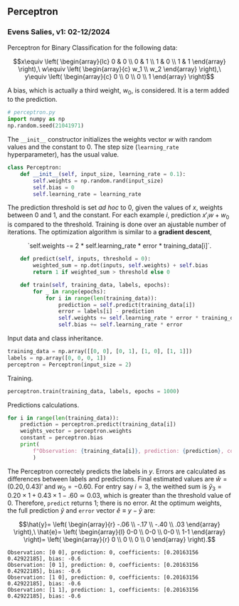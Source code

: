 ## Perceptron
###   Evens Salies, v1: 02-12/2024

Perceptron for Binary Classification for the following data:

```math
x\equiv
    \left(
        \begin{array}{lc} 0 & 0 \\ 0 & 1 \\ 1 & 0 \\ 1 & 1 \end{array}
    \right),\
w\equiv
    \left(
        \begin{array}{c}
        w_1 \\
        w_2
        \end{array}    
    \right),\
y\equiv
    \left(
        \begin{array}{c}
        0 \\
        0 \\
        0 \\
        1
        \end{array}    
    \right)
```

A bias, which is actually a third weight, $w_0$, is considered. It is a term added to the prediction.

```python
# perceptron.py
import numpy as np
np.random.seed(21041971)
```

The `__init__` constructor initializes the weights vector $w$ with random values and the constant to 0. The step size (`learning_rate` hyperparameter), has the usual value.

```python
class Perceptron:
    def __init__(self, input_size, learning_rate = 0.1):
        self.weights = np.random.rand(input_size)
        self.bias = 0
        self.learning_rate = learning_rate
```

The prediction threshold is set _ad hoc_ to 0, given the values of $x$, weights between 0 and 1, and the constant. For each example $i$, prediction $x'_iw+w_0$ is compared to the threshold. Training is done over an ajustable number of iterations. The optimization algorithm is similar to a __gradient descent__,

<p>
<div style="text-align: center;">
    `self.weights -= 2 * self.learning_rate * error * training_data[i]`.
</div>
<p>
 
```python
    def predict(self, inputs, threshold = 0):
        weighted_sum = np.dot(inputs, self.weights) + self.bias
        return 1 if weighted_sum > threshold else 0

    def train(self, training_data, labels, epochs):
        for _ in range(epochs):
            for i in range(len(training_data)):
                prediction = self.predict(training_data[i])
                error = labels[i] - prediction
                self.weights += self.learning_rate * error * training_data[i]
                self.bias += self.learning_rate * error
```

Input data and class inheritance.

```python
training_data = np.array([[0, 0], [0, 1], [1, 0], [1, 1]])
labels = np.array([0, 0, 0, 1])
perceptron = Perceptron(input_size = 2)
```

Training.

```python
perceptron.train(training_data, labels, epochs = 1000)
```

Predictions calculations.

```python
for i in range(len(training_data)):
    prediction = perceptron.predict(training_data[i])
    weights_vector = perceptron.weights
    constant = perceptron.bias
    print(
        f"Observation: {training_data[i]}, prediction: {prediction}, coefficients: {weights_vector}, bias: {constant}"
        )
```

The Perceptron correctely predicts the labels in $y$. Errors are calculated as differences between labels and predictions. Final estimated values are $\hat{w}=(0.20, 0.43)'$ and $w_0=-0.60$. For entry say $i=3$, the weithed sum is $\hat{y}_3=0.20\times 1+0.43\times 1-.60\simeq 0.03$, which is greater than the threshold value of 0. Therefore, `predict` returns 1; there is no error. At the optimum weights, the full prediction $\hat{y}$ and `error` vector $\hat{e}\equiv y-\hat{y}$ are:

```math
\hat{y}=
    \left(
        \begin{array}{r}
        -.06 \\
        -.17 \\
        -.40 \\
         .03
        \end{array}    
    \right),\
\hat{e}=
    \left(
        \begin{array}{l}
        0-0 \\
        0-0 \\
        0-0 \\
        1-1
        \end{array}    
    \right)=
        \left(
        \begin{array}{r}
        0 \\
        0 \\
        0 \\
        0
        \end{array}    
    \right).
```

```
Observation: [0 0], prediction: 0, coefficients: [0.20163156 0.42922185], bias: -0.6
Observation: [0 1], prediction: 0, coefficients: [0.20163156 0.42922185], bias: -0.6
Observation: [1 0], prediction: 0, coefficients: [0.20163156 0.42922185], bias: -0.6
Observation: [1 1], prediction: 1, coefficients: [0.20163156 0.42922185], bias: -0.6
```
